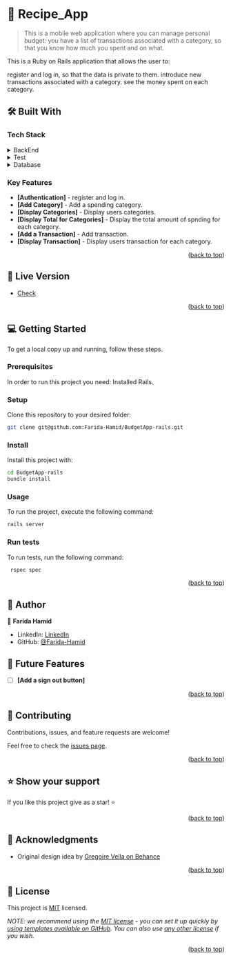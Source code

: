 # 📖 Recipe_App <a name="about-project"></a>
> This is a mobile web application where you can manage personal budget: you have a list of transactions associated with a category, so that you know how much you spent and on what.

This is a Ruby on Rails application that allows the user to:

register and log in, so that the data is private to them.
introduce new transactions associated with a category.
see the money spent on each category.


## 🛠 Built With <a name="built-with"></a>

### Tech Stack <a name="tech-stack"></a>

<details>
  <summary>BackEnd</summary>
  <ul>
    <li><a href="https://railsguide.com/">Rails</a></li>
  </ul>
</details>

<details>
  <summary>Test</summary>
  <ul>
    <li><a href="https://rspec.com/">RSPEC</a></li>
  </ul>
</details>

<details>
<summary>Database</summary>
  <ul>
    <li><a href="https://www.postgresql.org/">PostgreSQL</a></li>
  </ul>
</details>

<!-- Features -->

### Key Features <a name="key-features"></a>

- **[Authentication]** - register and log in.
- **[Add Category]** - Add a spending category.
- **[Display Categories]** - Display users categories.
- **[Display Total for Categories]** - Display the total amount of spnding for each category.
- **[Add a Transaction]** - Add transaction.
- **[Display Transaction]** - Display users transaction for each category.

<p align="right">(<a href="#readme-top">back to top</a>)</p>

<!-- LIVE DEMO -->

## 🚀 Live Version <a name="live-demo"></a>

- [Check](https://budget-app-r6or.onrender.com)

<p align="right">(<a href="#readme-top">back to top</a>)</p>

<!-- GETTING STARTED -->

## 💻 Getting Started <a name="getting-started"></a>

To get a local copy up and running, follow these steps.

### Prerequisites

In order to run this project you need: Installed Rails.

### Setup

Clone this repository to your desired folder:

```bash command
git clone git@github.com:Farida-Hamid/BudgetApp-rails.git
```

### Install

Install this project with:

```bash command
cd BudgetApp-rails
bundle install
```

### Usage

To run the project, execute the following command:

```bash command
rails server
```

### Run tests

To run tests, run the following command:
```bash command
 rspec spec
```


<p align="right">(<a href="#readme-top">back to top</a>)</p>

<!-- AUTHORS -->

## 👥 Author <a name="authors"></a>

👤 **Farida Hamid**

- LinkedIn: [LinkedIn](https://linkedin.com/in/farida-hamid)
- GitHub: [@Farida-Hamid](https://github.com/Farida-Hamid)

<!-- FUTURE FEATURES -->

## 🔭 Future Features <a name="future-features"></a>

- [ ] **[Add a sign out button]**

<p align="right">(<a href="#readme-top">back to top</a>)</p>

<!-- CONTRIBUTING -->

## 🤝 Contributing <a name="contributing"></a>

Contributions, issues, and feature requests are welcome!

Feel free to check the [issues page](../../issues/).

<p align="right">(<a href="#readme-top">back to top</a>)</p>

<!-- SUPPORT -->

## ⭐️ Show your support <a name="support"></a>

If you like this project give as a star! ⭐️

<p align="right">(<a href="#readme-top">back to top</a>)</p>

<!-- ACKNOWLEDGEMENTS -->

## 🙏 Acknowledgments <a name="acknowledgements"></a>

- Original design idea by [Gregoire Vella on Behance](https://www.behance.net/gallery/19759151/Snapscan-iOs-design-and-branding?tracking_source=)


<p align="right">(<a href="#readme-top">back to top</a>)</p>

<!-- LICENSE -->

## 📝 License <a name="license"></a>

This project is [MIT](./LICENSE) licensed.

_NOTE: we recommend using the [MIT license](https://choosealicense.com/licenses/mit/) - you can set it up quickly by [using templates available on GitHub](https://docs.github.com/en/communities/setting-up-your-project-for-healthy-contributions/adding-a-license-to-a-repository). You can also use [any other license](https://choosealicense.com/licenses/) if you wish._

<p align="right">(<a href="#readme-top">back to top</a>)</p>